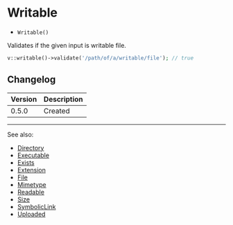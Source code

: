 # Writable

- `Writable()`

Validates if the given input is writable file.

```php
v::writable()->validate('/path/of/a/writable/file'); // true
```

## Changelog

Version | Description
--------|-------------
  0.5.0 | Created

***
See also:

  * [Directory](Directory.md)
  * [Executable](Executable.md)
  * [Exists](Exists.md)
  * [Extension](Extension.md)
  * [File](File.md)
  * [Mimetype](Mimetype.md)
  * [Readable](Readable.md)
  * [Size](Size.md)
  * [SymbolicLink](SymbolicLink.md)
  * [Uploaded](Uploaded.md)

